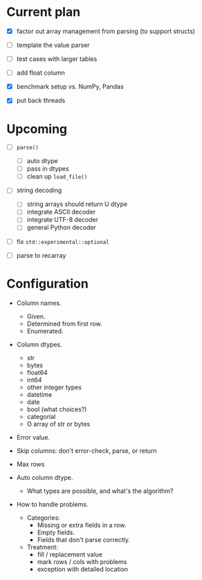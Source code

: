 # Current plan

- [x] factor out array management from parsing (to support structs)
- [ ] template the value parser
- [ ] test cases with larger tables
- [ ] add float column

- [x] benchmark setup vs. NumPy, Pandas
- [x] put back threads

# Upcoming

- [ ] `parse()`
  - [ ] auto dtype
  - [ ] pass in dtypes
  - [ ] clean up `load_file()`

- [ ] string decoding
  - [ ] string arrays should return U dtype
  - [ ] integrate ASCII decoder
  - [ ] integrate UTF-8 decoder
  - [ ] general Python decoder
  
- [ ] fix `std::experimental::optional`

- [ ] parse to recarray


# Configuration

- Column names.
  - Given.
  - Determined from first row.
  - Enumerated.

- Column dtypes.
  - str
  - bytes
  - float64
  - int64
  - other integer types
  - datetime
  - date
  - bool (what choices?)
  - categorial
  - O array of str or bytes

- Error value.

- Skip columns: don't error-check, parse, or return

- Max rows

- Auto column dtype.
  - What types are possible, and what's the algorithm?

- How to handle problems.
  - Categories:
    - Missing or extra fields in a row.
    - Empty fields.
    - Fields that don't parse correctly.
  - Treatment:
    - fill / replacement value
    - mark rows / cols with problems
    - exception with detailed location

